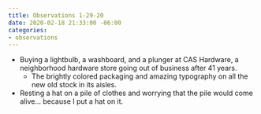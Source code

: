 ```yaml
---
title: Observations 1-29-20
date: 2020-02-18 21:33:00 -06:00
categories:
- observations
---
```


- Buying a lightbulb, a washboard, and a plunger at CAS Hardware, a neighborhood hardware store going out of business after 41 years.
	- The brightly colored packaging and amazing typography on all the new old stock in its aisles.
- Resting a hat on a pile of clothes and worrying that the pile would come alive… because I put a hat on it.